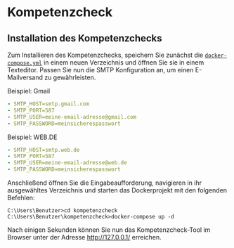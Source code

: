 # Kompetenzcheck

## Installation des Kompetenzchecks
Zum Installieren des Kompetenzchecks, speichern Sie zunächst die [`docker-compose.yml`](https://github.com/iTBH/kompetenzcheck/blob/master/docker-compose.yml) in einem neuen Verzeichnis und öffnen Sie sie in einem Texteditor. Passen Sie nun die SMTP Konfiguration an, um einen E-Mailversand zu gewährleisten.

Beispiel: Gmail
```yml
- SMTP_HOST=smtp.gmail.com
- SMTP_PORT=587
- SMTP_USER=meine-email-adresse@gmail.com
- SMTP_PASSWORD=meinsicherespasswort
```
Beispiel: WEB.DE
```yml
- SMTP_HOST=smtp.web.de
- SMTP_PORT=587
- SMTP_USER=meine-email-adresse@web.de
- SMTP_PASSWORD=meinsicherespasswort
```

Anschließend öffnen Sie die Eingabeaufforderung, navigieren in ihr ausgewähltes Verzeichnis und starten das Dockerprojekt mit den folgenden Befehlen:
```
C:\Users\Benutzer>cd kompetenzcheck
C:\Users\Benutzer\kompetenzcheck>docker-compose up -d
```
Nach einigen Sekunden können Sie nun das Kompetenzcheck-Tool im Browser unter der Adresse http://127.0.0.1/ erreichen.